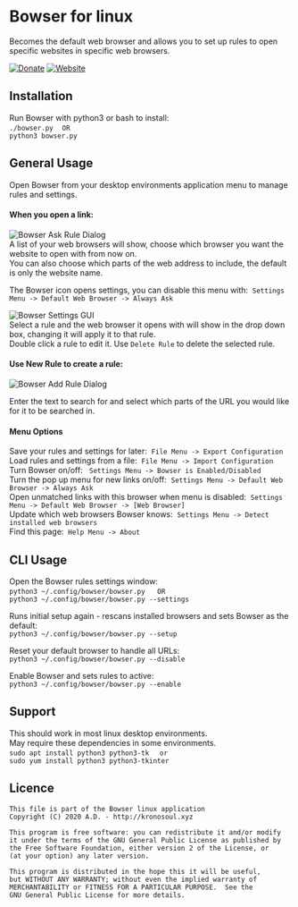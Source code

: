 # Bowser for linux

Becomes the default web browser and allows you to set up rules to open specific websites in specific web browsers.

[![Donate](https://img.shields.io/badge/Donate-PayPal-green.svg)](https://paypal.me/deltadevelopments)
[![Website](https://img.shields.io/badge/Bowser-Homepage-blue)](https://github.com/blipk/Bowser)


## Installation

Run Bowser with python3 or bash to install:<br/>
 ```./bowser.py``` &nbsp;&nbsp; ```OR```<br/>
 ```python3 bowser.py```  

## General Usage

Open Bowser from your desktop environments application menu to manage rules and settings.<br/>

#### When you open a link:

![Bowser Ask Rule Dialog](doc/BowserAskRuleGUI.png?raw=true "Screenshot of Bowser Add Rule Dialog")
<br/>
A list of your web browsers will show, choose which browser you want the website to open with from now on.<br>
You can also choose which parts of the web address to include, the default is only the website name.<br/>

The Bowser icon opens settings, you can disable this menu with:&nbsp; ```Settings Menu -> Default Web Browser -> Always Ask```

![Bowser Settings GUI](doc/BowserGUI.png?raw=true "Screenshot of Bowser Settings GUI")
<br/>
 Select a rule and the web browser it opens with will show in the drop down box, changing it will apply it to that rule.<br/>
 Double click a rule to edit it. Use ```Delete Rule``` to delete the selected rule.<br/>


#### Use New Rule to create a rule:

![Bowser Add Rule Dialog](doc/BowserAddRuleGUI.png?raw=true "Screenshot of Bowser Add Rule Dialog")
<br/>

Enter the text to search for and select which parts of the URL you would like for it to be searched in.

#### Menu Options
Save your rules and settings for later:&nbsp; ```File Menu -> Export Configuration```<br/>
Load rules and settings from a file:&nbsp; ```File Menu -> Import Configuration```<br/>
Turn Bowser on/off: &nbsp; ```Settings Menu -> Bowser is Enabled/Disabled```<br/>
Turn the pop up menu for new links on/off:&nbsp; ```Settings Menu -> Default Web Browser -> Always Ask```<br/>
Open unmatched links with this browser when menu is disabled:&nbsp; ```Settings Menu -> Default Web Browser -> [Web Browser]```<br/>
Update which web browsers Bowser knows:&nbsp; ```Settings Menu -> Detect installed web browsers```<br/>
Find this page:&nbsp; ```Help Menu -> About```<br/>

## CLI Usage
Open the Bowser rules settings window:<br/>
 ```python3 ~/.config/bowser/bowser.py``` &emsp; ```OR```<br/>
 ```python3 ~/.config/bowser/bowser.py --settings```

Runs initial setup again - rescans installed browsers and sets Bowser as the default:<br/>
 ```python3 ~/.config/bowser/bowser.py --setup```

Reset your default browser to handle all URLs:<br/>
 ```python3 ~/.config/bowser/bowser.py --disable```

Enable Bowser and sets rules to active:<br/>
 ```python3 ~/.config/bowser/bowser.py --enable```

## Support

This should work in most linux desktop environments.<br/>
May require these dependencies in some environments.<br/>
```sudo apt install python3 python3-tk ``` &nbsp; ```or``` <br/>
```sudo yum install python3 python3-tkinter```

##   Licence

```
This file is part of the Bowser linux application
Copyright (C) 2020 A.D. - http://kronosoul.xyz
```

```
This program is free software: you can redistribute it and/or modify
it under the terms of the GNU General Public License as published by
the Free Software Foundation, either version 2 of the License, or
(at your option) any later version.

This program is distributed in the hope this it will be useful,
but WITHOUT ANY WARRANTY; without even the implied warranty of
MERCHANTABILITY or FITNESS FOR A PARTICULAR PURPOSE.  See the
GNU General Public License for more details.
```
